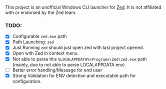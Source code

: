This project is an unofficial Windows CLI launcher for [Zed](https://zed.dev). It is not affiliated with or endorsed by the Zed team.


### TODO:

- [x] Configurable `zed.exe` path
- [x] Path Launching: `zed .`
- [x] Just Running `zed` should just open zed with last project opened.
- [x] Open with Zed in context menu.
- [x] Not able to parse this `%LOCALAPPDATA%\Programs\Zed\zed.exe` path (mainly, due to not able to parse LOCALAPPDATA env)
- [ ] Better error handling/Message for end user
- [x] Strong Validation for ENV detection and executable path for configuration.
